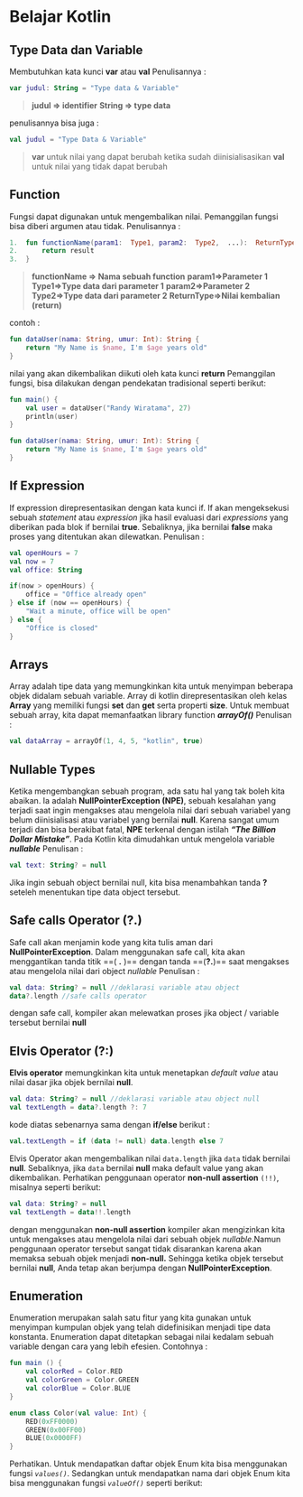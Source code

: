 # Belajar Kotlin
## Type Data dan Variable
Membutuhkan kata kunci **var** atau **val**
Penulisannya : 
```kotlin
var judul: String = "Type data & Variable"
```
> **judul => identifier**
>  **String => type data**

penulisannya bisa juga :
```kotlin
val judul = "Type Data & Variable"
```
>**var** untuk nilai yang dapat berubah ketika sudah diinisialisasikan
>**val** untuk nilai yang tidak dapat berubah

## Function
Fungsi dapat digunakan untuk mengembalikan nilai. Pemanggilan fungsi bisa diberi argumen atau tidak.
Penulisannya : 
```kotlin
1.  fun functionName(param1:  Type1, param2:  Type2,  ...):  ReturnType  {
2.  	return result
3.  }
```
>**functionName => Nama sebuah function**
>**param1=>Parameter 1**
>**Type1=>Type data dari parameter 1**
>**param2=>Parameter 2**
>**Type2=>Type data dari parameter 2**
>**ReturnType=>Nilai kembalian (return)**

contoh : 
```kotlin
fun dataUser(nama: String, umur: Int): String {
	return "My Name is $name, I'm $age years old"
}
```
nilai yang akan dikembalikan diikuti oleh kata kunci **return**
Pemanggilan fungsi, bisa dilakukan dengan pendekatan tradisional seperti berikut:
```kotlin
fun main() {
	val user = dataUser("Randy Wiratama", 27)
	println(user)
}

fun dataUser(nama: String, umur: Int): String {
	return "My Name is $name, I'm $age years old"
}
```

## If Expression
If expression direpresentasikan dengan kata kunci if. If akan mengeksekusi sebuah _statement_ atau _expression_ jika hasil evaluasi dari _expressions_ yang diberikan pada blok if bernilai **true**. Sebaliknya, jika bernilai **false** maka proses yang ditentukan akan dilewatkan.
Penulisan : 
```kotlin
val openHours = 7
val now = 7
val office: String

if(now > openHours) {
	office = "Office already open"
} else if (now == openHours) {
	"Wait a minute, office will be open"
} else {
	"Office is closed"
}
```

## Arrays
Array adalah tipe data yang memungkinkan kita untuk menyimpan beberapa objek didalam sebuah variable. Array di kotlin direpresentasikan oleh kelas **Array** yang memiliki fungsi **set** dan **get** serta properti **size**. Untuk membuat sebuah array, kita dapat memanfaatkan library function **_arrayOf()_**
Penulisan :
```kotlin
val dataArray = arrayOf(1, 4, 5, "kotlin", true)
```

## Nullable Types
Ketika mengembangkan sebuah program, ada satu hal yang tak boleh kita abaikan. Ia adalah **NullPointerException (NPE)**, sebuah kesalahan yang terjadi saat ingin mengakses atau mengelola nilai dari sebuah variabel yang belum diinisialisasi atau variabel yang bernilai **null**. Karena sangat umum terjadi dan bisa berakibat fatal, **NPE** terkenal dengan istilah _**“The Billion Dollar Mistake”**_.
Pada Kotlin kita dimudahkan untuk mengelola variable _**nullable**_
Penulisan :
```kotlin
val text: String? = null
```
Jika ingin sebuah object bernilai null, kita bisa menambahkan tanda **?** seteleh menentukan tipe data object tersebut.

## Safe calls Operator (?.)
Safe call akan menjamin kode yang kita tulis aman dari **NullPointerException**. Dalam menggunakan safe call, kita akan menggantikan tanda titik ==( **.** )== dengan tanda ==(**?.**)== saat mengakses atau mengelola nilai dari object _nullable_
Penulisan : 
```kotlin
val data: String? = null //deklarasi variable atau object
data?.length //safe calls operator
```
dengan safe call, kompiler akan melewatkan proses jika object / variable tersebut bernilai **null**

## Elvis Operator (?:)
**Elvis operator** memungkinkan kita untuk menetapkan _default value_ atau nilai dasar jika objek bernilai **null**.
```kotlin
val data: String? = null //deklarasi variable atau object null
val textLength = data?.length ?: 7
```
kode diatas sebenarnya sama dengan **if/else** berikut :
```kotlin
val.textLength = if (data != null) data.length else 7
```
Elvis Operator akan mengembalikan nilai ```data.length``` jika ```data``` tidak bernilai **null**. Sebaliknya, jika ```data``` bernilai **null** maka default value yang akan dikembalikan.
Perhatikan penggunaan operator **non-null assertion** ``(!!)``, misalnya seperti berikut:
```kotlin
val data: String? = null
val textLength = data!!.length
```
dengan menggunakan **non-null assertion** kompiler akan mengizinkan kita untuk mengakses atau mengelola nilai dari sebuah objek _nullable_.Namun penggunaan operator tersebut sangat tidak disarankan karena akan memaksa sebuah objek menjadi **non-null.** Sehingga ketika objek tersebut bernilai **null**, Anda tetap akan berjumpa dengan **NullPointerException**.

## Enumeration
Enumeration merupakan salah satu fitur yang kita gunakan untuk menyimpan kumpulan objek yang telah didefinisikan menjadi tipe data konstanta. Enumeration dapat ditetapkan sebagai nilai kedalam sebuah variable dengan cara yang lebih efesien.
Contohnya :
```kotlin
fun main () {
    val colorRed = Color.RED
    val colorGreen = Color.GREEN
    val colorBlue = Color.BLUE
}

enum class Color(val value: Int) {
    RED(0xFF0000)
    GREEN(0x00FF00)
    BLUE(0x0000FF)
}
```
Perhatikan. Untuk mendapatkan daftar objek Enum kita bisa menggunakan fungsi _`values()`_. Sedangkan untuk mendapatkan nama dari objek Enum kita bisa menggunakan fungsi _`valueOf()`_ seperti berikut: